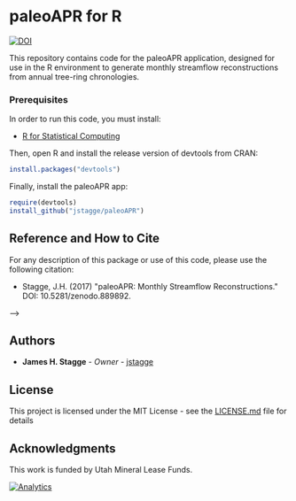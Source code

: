 # paleoAPR for R

[![DOI](https://zenodo.org/badge/102071023.svg)](https://zenodo.org/badge/latestdoi/102071023)

This repository contains code for the paleoAPR application, designed for use in the R environment to generate monthly streamflow reconstructions from annual tree-ring chronologies.  


### Prerequisites

In order to run this code, you must install:
* [R for Statistical Computing](https://www.r-project.org/)

Then, open R and install the release version of devtools from CRAN:
```r
install.packages("devtools")
```

Finally, install the paleoAPR app:
```r
require(devtools)
install_github("jstagge/paleoAPR")
```

## Reference and How to Cite

For any description of this package or use of this code, please use the following citation:

* Stagge, J.H. (2017) "paleoAPR: Monthly Streamflow Reconstructions." DOI: 10.5281/zenodo.889892.

-->

## Authors

* **James H. Stagge** - *Owner* - [jstagge](https://github.com/jstagge)

## License

This project is licensed under the MIT License - see the [LICENSE.md](LICENSE.md) file for details

## Acknowledgments
This work is funded by Utah Mineral Lease Funds.


[![Analytics](https://ga-beacon.appspot.com/UA-93682740-1/paleo_flow_shiny/readme)](https://github.com/igrigorik/ga-beacon)